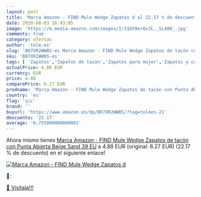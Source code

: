 ```yaml
---
layout: post
title: 'Marca Amazon - FIND Mule Wedge Zapatos d al 22.17 % de descuento'
date: 2020-08-03 16:43:05
image: 'https://m.media-amazon.com/images/I/31UY8e+QvJL._SL400_.jpg'
comments: true
category: ofertas
author: 'tole.es'
slug: 'B07XR2WWBS-es Marca Amazon - FIND Mule Wedge Zapatos de tacón con Punta...'
sku: 'B07XR2WWBS-es'
tags: [ 'Zapatos','Zapatos de tacón','Zapatos para mujer','Zapatos y complementos','zapatos', ]
actualPrice: 4.88 EUR
currency: EUR
price: 4.88
comparePrice: 6.27 EUR
prodname: 'Marca Amazon - FIND Mule Wedge Zapatos de tacón con Punta Abierta  Beige  Sand   39 EU'
country: 'es'
flag: '🇪🇸'
brand: ''
buyurl: 'https://www.amazon.es/dp/B07XR2WWBS/?tag=tolees-21'
descuento: '22.17'
average: '6.755000000000001'
---
```


Ahora mismo tienes [Marca Amazon - FIND Mule Wedge Zapatos de tacón con Punta Abierta  Beige  Sand   39 EU](https://www.amazon.es/dp/B07XR2WWBS/?tag=tolees-21) a 4.88 EUR (original: 6.27 EUR) (22.17 %  de descuento) en el siguiente enlace!

[![Marca Amazon - FIND Mule Wedge Zapatos d](https://m.media-amazon.com/images/I/31UY8e+QvJL._SL400_.jpg)](https://www.amazon.es/dp/B07XR2WWBS/?tag=tolees-21)

🔎:


[🛒 Visítala!!!](https://www.amazon.es/dp/B07XR2WWBS/?tag=tolees-21)
